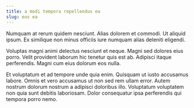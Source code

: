 ```yaml
---
title: a modi tempora repellendus ea
slug: eos ea
---
```


Numquam at rerum quidem nesciunt. Alias dolorem et commodi. Ut aliquid ipsum. Ex similique non minus officiis iure numquam alias deleniti eligendi.

Voluptas magni animi delectus nesciunt et neque. Magni sed dolores eius porro. Velit provident laborum hic tenetur quis est ab. Adipisci itaque perferendis. Magni cum eius dolorum eos nulla.

Et voluptatum et ad tempore unde quia enim. Quisquam ut iusto accusamus labore. Omnis et vero accusamus ut non sed rem ullam error. Autem nostrum dolorum nostrum a adipisci doloribus illo. Voluptatum voluptatem non quia sunt debitis laboriosam. Dolor consequatur ipsa perferendis qui tempora porro nemo.
